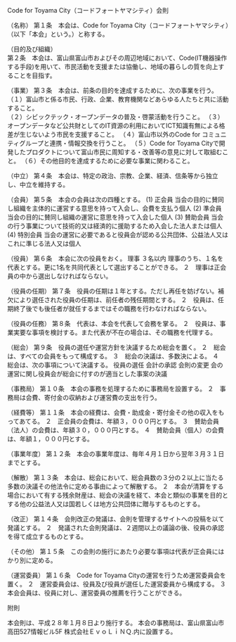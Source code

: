Code for Toyama City（コードフォートヤマシティ）会則

（名称）
第１条　本会は、Code for Toyama City（コードフォートヤマシティ）（以下「本会」という。）と称する。

（目的及び組織）	
第２条　本会は、富山県富山市およびその周辺地域において、Code(IT機器操作する手段)を用いて、市民活動を支援または協働し、地域の暮らしの質を向上することを目指す。

（事業）
第３条　本会は、前条の目的を達成するために、次の事業を行う。
（１）富山市と係る市民、行政、企業、教育機関などあらゆる人たちと共に活動すること。	
（２）シビックテック・オープンデータの普及・啓蒙活動を行うこと。
（３）オープンデータなど公共財としてのIT資源の利用においてICT知識有無による格差が生じないよう市民を支援すること。
（４）富山市以外のCode for コミュニティグループと連携・情報交換を行うこと。
（５）Code for Toyama Cityで開発したプロダクトについて富山市民に周知する・改善等の意見に対して取組むこと。
（６）その他目的を達成するために必要な事業に関わること。

（中立）
第４条　本会は、特定の政治、宗教、企業、経済、信条等から独立し、中立を維持する。

（会員）
第５条　本会の会員は次の四種とする。
(1) 正会員
当会の目的に賛同し組織を主体的に運営する意思を持って入会し、会費を支払う個人
(2) 準会員
当会の目的に賛同し組織の運営に意思を持って入会した個人
(3) 賛助会員
当会の行う事業について技術的又は経済的に援助するため入会した法人または個人
(4) 特別会員
当会の運営に必要であると役員会が認める公共団体、公益法人又はこれに準じる法人又は個人

（役員）
第６条　本会に次の役員をおく。
理事		３名以内
理事のうち、１名を代表とする。更に1名を共同代表として選出することができる。
２　理事は正会員の中から選出しなければならない。

（役員の任期）
第７条　役員の任期は１年とする。ただし再任を妨げない。補欠により選任された役員の任期は、前任者の残任期間とする。
２　役員は、任期終了後でも後任者が就任するまではその職務を行わなければならない。

（役員の任務）
第８条　代表は、本会を代表して会務を掌る。
２　役員は、事業実要な事項を検討する。また代表が不在の場合は、その職務を代理する。

（総会）
第９条　役員の選任や運営方針を決議するため総会を置く。
２　総会は、すべての会員をもって構成する。
３　総会の決議は、多数決による。
４　総会は、次の事項について決議する。
役員の選任
会計の承認
会則の変更
会の運営に関し役員会が総会に付すのが適当とした事案の決議

（事務局）
第１０条　本会の事務を処理するために事務局を設置する。
２　事務局は会費、寄付金の収納および運営費の支出を行う。

（経費等）
第１１条　本会の経費は、会費・助成金・寄付金その他の収入をもってあてる。
２　正会員の会費は、年額３，０００円とする。
３　賛助会員（法人）の会費は、年額３０，０００円とする。
４　賛助会員（個人）の会費は、年額１，０００円とする。

（事業年度）
第１２条　本会の事業年度は、毎年４月１日から翌年３月３１日までとする。 

（解散）
第１３条　本会は、総会において、総会員数の３分の２以上に当たる多数の決議その他法令に定める事由によって解散する。 
２　本会が清算をする場合において有する残余財産は、総会の決議を経て、本会と類似の事業を目的とする他の公益法人又は国若しくは地方公共団体に贈与するものとする。

（改正）
第１４条　会則改正の発議は、会則を管理するサイトへの投稿を以て発議とする。
２　発議された会則発議は、２週間以上の議論の後、役員の承認を得て成立するものとする。

（その他）
第１５条　この会則の施行にあたり必要な事項は代表が正会員にはかり別に定める。

（運営委員）
第１６条　Code for Toyama Cityの運営を行うため運営委員会を置く。
２　運営委員会は、役員及び役員が選任した運営委員から構成する。
３　本会会員は、役員に対し、運営委員の推薦を行うことができる。

附則

本会則は、平成２８年１月８日より施行する。
本会の事務局は、富山県富山市高田527情報ビル5F 株式会社ＥｖｏＬｉＮＱ.内に設置する。

